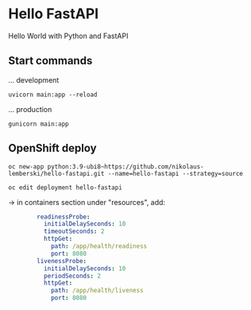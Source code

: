 # Hello FastAPI

Hello World with Python and FastAPI

## Start commands

... development

`uvicorn main:app --reload`

... production

`gunicorn main:app`

## OpenShift deploy

`oc new-app python:3.9-ubi8~https://github.com/nikolaus-lemberski/hello-fastapi.git --name=hello-fastapi --strategy=source`

`oc edit deployment hello-fastapi`

-> in containers section under "resources", add:
```yaml
        readinessProbe:
          initialDelaySeconds: 10
          timeoutSeconds: 2
          httpGet:
            path: /app/health/readiness
            port: 8080
        livenessProbe:
          initialDelaySeconds: 10
          periodSeconds: 2
          httpGet:
            path: /app/health/liveness
            port: 8080
```



